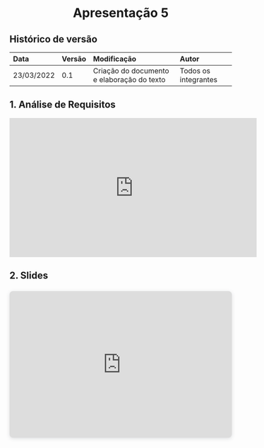 # <center> Apresentação 5

## Histórico de versão<br>

|    Data    | Versão |                Modificação                |       Autor        |
| :-------- | :---- | :--------------------------------------- | :---------------- |
| 23/03/2022 |  0.1   | Criação do documento e elaboração do texto |  Todos os integrantes  |




## 1. Análise de Requisitos

<center>

<iframe width="560" height="315" src="https://www.youtube.com/embed/ccoa5dA1usE" title="YouTube video player" frameborder="0" allow="accelerometer; autoplay; clipboard-write; encrypted-media; gyroscope; picture-in-picture" allowfullscreen></iframe>

</center>


## 2. Slides

<div style="position: relative; width: 100%; height: 0; padding-top: 56.2500%;
 padding-bottom: 48px; box-shadow: 0 2px 8px 0 rgba(63,69,81,0.16); margin-top: 1.6em; margin-bottom: 0.9em; overflow: hidden;
 border-radius: 8px; will-change: transform;">
  <iframe loading="lazy" style="position: absolute; width: 100%; height: 100%; top: 0; left: 0; border: none; padding: 0;margin: 0;"
    src="https:&#x2F;&#x2F;www.canva.com&#x2F;design&#x2F;DAE71wjIhyw&#x2F;view?embed" allowfullscreen="allowfullscreen" allow="fullscreen">
  </iframe>
</div>



